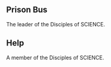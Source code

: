 ## Prison Bus

The leader of the Disciples of SCIENCE. 

## Help

A member of the Disciples of SCIENCE. 

